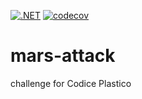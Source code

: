 [![.NET](https://github.com/effedib/mars-attack/actions/workflows/dotnet.yml/badge.svg?branch=main)](https://github.com/effedib/mars-attack/actions/workflows/dotnet.yml)
[![codecov](https://codecov.io/github/effedib/mars-attack/graph/badge.svg?token=UC6GZTZX84)](https://codecov.io/github/effedib/mars-attack)
# mars-attack
challenge for Codice Plastico
